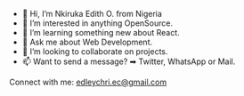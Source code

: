 - 👋 Hi, I’m Nkiruka Edith O. from Nigeria
- 👀 I’m interested in anything OpenSource.
- 🌱 I’m learning something new about React.
- 💬 Ask me about Web Development.
- 💞️ I’m looking to collaborate on projects.
- 📫 Want to send a message? ➡ Twitter, WhatsApp or Mail.

Connect with me:
edleychri.ec@gmail.com

